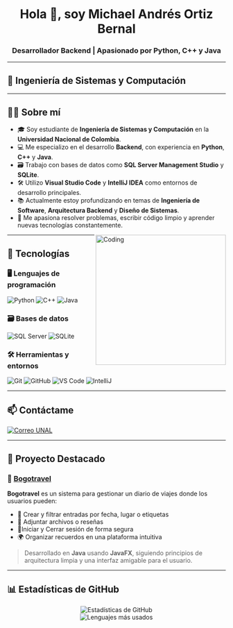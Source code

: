 <h1 align="center">Hola 👋, soy Michael Andrés Ortiz Bernal</h1>
<h3 align="center">Desarrollador Backend | Apasionado por Python, C++ y Java</h3>

---

## 🚀 Ingeniería de Sistemas y Computación

---

## 🧑‍💻 Sobre mí

- 🎓 Soy estudiante de **Ingeniería de Sistemas y Computación** en la **Universidad Nacional de Colombia**.
- 💻 Me especializo en el desarrollo **Backend**, con experiencia en **Python**, **C++** y **Java**.
- 🗃️ Trabajo con bases de datos como **SQL Server Management Studio** y **SQLite**.
- 🛠️ Utilizo **Visual Studio Code** y **IntelliJ IDEA** como entornos de desarrollo principales.
- 📚 Actualmente estoy profundizando en temas de **Ingeniería de Software**, **Arquitectura Backend** y **Diseño de Sistemas**.
- 🌱 Me apasiona resolver problemas, escribir código limpio y aprender nuevas tecnologías constantemente.

<img align="right" alt="Coding" width="300" src="https://cdn.dribbble.com/users/1162077/screenshots/3848914/programmer.gif" />

---

## 🧰 Tecnologías

### 🖥️ Lenguajes de programación

![Python](https://img.shields.io/badge/Python-3776AB?style=for-the-badge&logo=python&logoColor=white)
![C++](https://img.shields.io/badge/C++-00599C?style=for-the-badge&logo=c%2b%2b&logoColor=white)
![Java](https://img.shields.io/badge/Java-ED8B00?style=for-the-badge&logo=java&logoColor=white)

### 🗃️ Bases de datos

![SQL Server](https://img.shields.io/badge/SQL_Server-CC2927?style=for-the-badge&logo=microsoft-sql-server&logoColor=white)
![SQLite](https://img.shields.io/badge/SQLite-07405E?style=for-the-badge&logo=sqlite&logoColor=white)

### 🛠️ Herramientas y entornos

![Git](https://img.shields.io/badge/Git-F05032?style=for-the-badge&logo=git&logoColor=white)
![GitHub](https://img.shields.io/badge/GitHub-181717?style=for-the-badge&logo=github)
![VS Code](https://img.shields.io/badge/VS_Code-007ACC?style=for-the-badge&logo=visual-studio-code&logoColor=white)
![IntelliJ](https://img.shields.io/badge/IntelliJ_IDEA-000000?style=for-the-badge&logo=intellij-idea&logoColor=white)

---

## 📫 Contáctame

[![Correo UNAL](https://img.shields.io/badge/Correo-mortizbe@unal.edu.co-D14836?style=for-the-badge&logo=gmail&logoColor=white)](mailto:mortizbe@unal.edu.co)

---

## 📌 Proyecto Destacado

### 🔹 [Bogotravel](https://github.com/adrianyebid/ingenieria-software1-grupo-naruto)

**Bogotravel** es un sistema para gestionar un diario de viajes donde los usuarios pueden:

- 📝 Crear y filtrar entradas por fecha, lugar o etiquetas  
- 📎 Adjuntar archivos o reseñas  
- 🔐Iniciar y Cerrar sesión de forma segura  
- 🌍 Organizar recuerdos en una plataforma intuitiva

> Desarrollado en **Java** usando **JavaFX**, siguiendo principios de arquitectura limpia y una interfaz amigable para el usuario.

---

## 📊 Estadísticas de GitHub

<div align="center">
  <img src="https://github-readme-stats.vercel.app/api?username=michaelortizb&show_icons=true&theme=tokyonight" alt="Estadísticas de GitHub" />
  <br />
  <img src="https://github-readme-stats.vercel.app/api/top-langs/?username=michaelortizb&layout=compact&theme=tokyonight" alt="Lenguajes más usados" />
</div>
